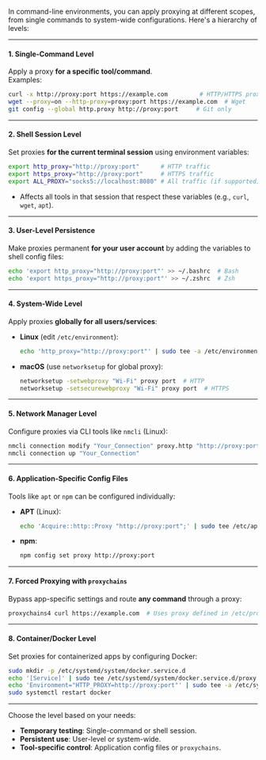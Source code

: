 

In command-line environments, you can apply proxying at different scopes, from single commands to system-wide configurations. Here's a hierarchy of levels:

---

#### 1. **Single-Command Level**  
Apply a proxy **for a specific tool/command**.  
Examples:  
```bash
curl -x http://proxy:port https://example.com         # HTTP/HTTPS proxy for cURL
wget --proxy=on --http-proxy=proxy:port https://example.com  # Wget
git config --global http.proxy http://proxy:port     # Git only
```

---

#### 2. **Shell Session Level**  
Set proxies **for the current terminal session** using environment variables:  
```bash
export http_proxy="http://proxy:port"      # HTTP traffic
export https_proxy="http://proxy:port"     # HTTPS traffic
export ALL_PROXY="socks5://localhost:8080" # All traffic (if supported)
```
- Affects all tools in that session that respect these variables (e.g., `curl`, `wget`, `apt`).

---

#### 3. **User-Level Persistence**  
Make proxies permanent **for your user account** by adding the variables to shell config files:  
```bash
echo 'export http_proxy="http://proxy:port"' >> ~/.bashrc  # Bash
echo 'export https_proxy="http://proxy:port"' >> ~/.zshrc  # Zsh
```

---

#### 4. **System-Wide Level**  
Apply proxies **globally for all users/services**:  
- **Linux** (edit `/etc/environment`):  
  ```bash
  echo 'http_proxy="http://proxy:port"' | sudo tee -a /etc/environment
  ```
- **macOS** (use `networksetup` for global proxy):  
  ```bash
  networksetup -setwebproxy "Wi-Fi" proxy port  # HTTP
  networksetup -setsecurewebproxy "Wi-Fi" proxy port  # HTTPS
  ```

---

#### 5. **Network Manager Level**  
Configure proxies via CLI tools like `nmcli` (Linux):  
```bash
nmcli connection modify "Your_Connection" proxy.http "http://proxy:port"
nmcli connection up "Your_Connection"
```

---

#### 6. **Application-Specific Config Files**  
Tools like `apt` or `npm` can be configured individually:  
- **APT** (Linux):  
  ```bash
  echo 'Acquire::http::Proxy "http://proxy:port";' | sudo tee /etc/apt/apt.conf.d/99proxy
  ```
- **npm**:  
  ```bash
  npm config set proxy http://proxy:port
  ```

---

#### 7. **Forced Proxying with `proxychains`**  
Bypass app-specific settings and route **any command** through a proxy:  
```bash
proxychains4 curl https://example.com  # Uses proxy defined in /etc/proxychains.conf
```

---

#### 8. **Container/Docker Level**  
Set proxies for containerized apps by configuring Docker:  
```bash
sudo mkdir -p /etc/systemd/system/docker.service.d
echo '[Service]' | sudo tee /etc/systemd/system/docker.service.d/proxy.conf
echo 'Environment="HTTP_PROXY=http://proxy:port"' | sudo tee -a /etc/systemd/system/docker.service.d/proxy.conf
sudo systemctl restart docker
```

---

Choose the level based on your needs:  
- **Temporary testing**: Single-command or shell session.  
- **Persistent use**: User-level or system-wide.  
- **Tool-specific control**: Application config files or `proxychains`.